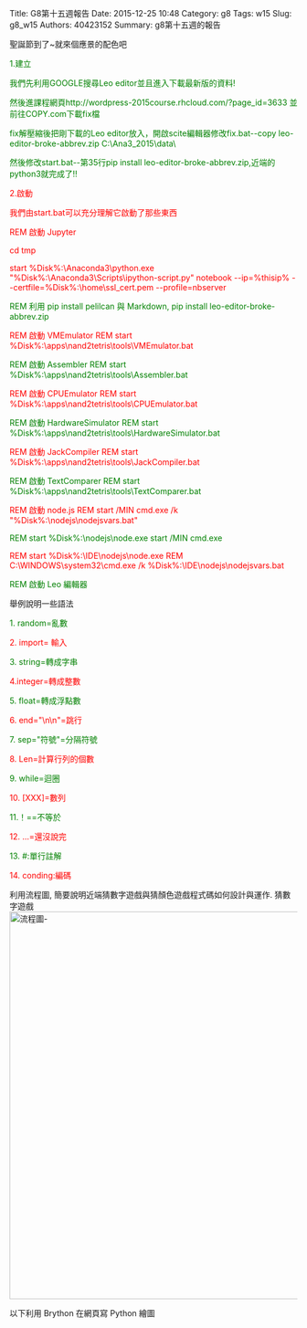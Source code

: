 Title: G8第十五週報告
Date: 2015-12-25 10:48
Category: g8
Tags: w15
Slug: g8_w15
Authors: 40423152
Summary: g8第十五週的報告

聖誕節到了~就來個應景的配色吧

<font color=green>1.建立

我們先利用GOOGLE搜尋Leo editor並且進入下載最新版的資料!

然後進課程網頁http://wordpress-2015course.rhcloud.com/?page_id=3633 並前往COPY.com下載fix檔


fix解壓縮後把剛下載的Leo editor放入，開啟scite編輯器修改fix.bat--copy leo-editor-broke-abbrev.zip C:\Ana3_2015\data\

然後修改start.bat--第35行pip install leo-editor-broke-abbrev.zip,近端的python3就完成了!!</font>

<font color=red>2.啟動

我們由start.bat可以充分理解它啟動了那些東西

REM 啟動 Jupyter

cd tmp

start %Disk%:\Anaconda3\python.exe "%Disk%:\Anaconda3\Scripts\ipython-script.py" notebook --ip=%thisip% --certfile=%Disk%:\home\ssl_cert.pem --profile=nbserver</font>

<font color=green>REM 利用 pip install pelilcan 與 Markdown,
pip install leo-editor-broke-abbrev.zip</font>

<font color=red>REM 啟動 VMEmulator
REM start %Disk%:\apps\nand2tetris\tools\VMEmulator.bat</font>

<font color=green>REM 啟動 Assembler
REM start %Disk%:\apps\nand2tetris\tools\Assembler.bat</font>

<font color=red>REM 啟動 CPUEmulator
REM start %Disk%:\apps\nand2tetris\tools\CPUEmulator.bat</font>

<font color=green>REM 啟動 HardwareSimulator
REM start %Disk%:\apps\nand2tetris\tools\HardwareSimulator.bat</font>

<font color=red>REM 啟動 JackCompiler
REM start %Disk%:\apps\nand2tetris\tools\JackCompiler.bat</font>

<font color=green>REM 啟動 TextComparer
REM start %Disk%:\apps\nand2tetris\tools\TextComparer.bat</font>

<font color=red>REM 啟動 node.js
REM start /MIN cmd.exe /k "%Disk%:\nodejs\nodejsvars.bat"</font>

<font color=green>REM start %Disk%:\nodejs\node.exe
start /MIN cmd.exe</font>

<font color=red>REM start %Disk%:\IDE\nodejs\node.exe
REM C:\WINDOWS\system32\cmd.exe /k %Disk%:\IDE\nodejs\nodejsvars.bat</font>

<font color=green>REM 啟動 Leo 編輯器</font>

舉例說明一些語法

<font color=green>1. random=亂數</font>

<font color=red>2. import= 輸入</font>

<font color=green>3. string=轉成字串</font>

<font color=red>4.integer=轉成整數</font>

<font color=green>5. float=轉成浮點數</font>

<font color=red>6. end="\n\n"=跳行</font>

<font color=green>7. sep="符號"=分隔符號</font>

<font color=red>8. Len=計算行列的個數</font>

<font color=green>9. while=迴圈</font>

<font color=red>10. [XXX]=數列</font>

<font color=green>11.！==不等於</font>

<font color=red>12. ...=還沒說完</font>

<font color=green>13. #:單行註解</font>

<font color=red>14. conding:編碼</font>

利用流程圖, 簡要說明近端猜數字遊戲與猜顏色遊戲程式碼如何設計與運作.
猜數字遊戲
<a data-flickr-embed="true"  href="https://www.flickr.com/photos/125234485@N06/23604246193/in/dateposted-public/" title="流程圖-"><img src="https://farm2.staticflickr.com/1661/23604246193_8a2cf6e4d9_b.jpg" width="750" height="679" alt="流程圖-"></a><script async src="//embedr.flickr.com/assets/client-code.js" charset="utf-8"></script>

以下利用 Brython 在網頁寫 Python 繪圖

<!-- 導入 brython.js -->

<script type="text/javascript" src="js/Brython3.2.3-20151122-082712/brython.js"></script>

<!-- 啟動 brython() -->

<script>
window.onload=function(){
brython(1);
}
</script>

<!-- 以下利用 Brython 程式執行繪圖 -->

<canvas id="plotarea" width="400" height="400"></canvas>

<script type="text/python3">
# 導入 doc
from browser import document as doc
from browser import console
import math

# 準備繪圖畫布
canvas = doc["plotarea"]
ctx = canvas.getContext("2d")

# 開始畫直線
ctx.beginPath()
ctx.lineWidth = 10
ctx.moveTo(175, 65)
ctx.lineTo(120, 120)
ctx.strokeStyle = "#ffa500"
ctx.stroke()

ctx.beginPath()
ctx.lineWidth = 10
ctx.moveTo(175, 65)
ctx.lineTo(240,120)
ctx.strokeStyle = "#00ff00"
ctx.stroke()

ctx.beginPath()
ctx.lineWidth = 10
ctx.moveTo(225, 65)
ctx.lineTo(280, 120)
ctx.strokeStyle = "#ffa500"
ctx.stroke()

ctx.beginPath()
ctx.lineWidth = 5
ctx.moveTo(280, 120)
ctx.lineTo(240,120)
ctx.strokeStyle ="#008B00"
ctx.stroke()

ctx.beginPath()
ctx.lineWidth = 5
ctx.moveTo(120,120)
ctx.lineTo(160,120)
ctx.strokeStyle = "#008B00"
ctx.stroke()

ctx.beginPath()
ctx.lineWidth = 10
ctx.moveTo(160,120)
ctx.lineTo(80,200 )
ctx.strokeStyle = "#ffa500"
ctx.stroke()

ctx.beginPath()
ctx.lineWidth = 10
ctx.moveTo(160,120)
ctx.lineTo(280,200 )
ctx.strokeStyle = "#00ff00"
ctx.stroke()

ctx.beginPath()
ctx.lineWidth = 5
ctx.moveTo(80,200)
ctx.lineTo(120, 200)
ctx.strokeStyle = "#008B00"
ctx.stroke()

ctx.beginPath()
ctx.lineWidth = 10
ctx.moveTo(120, 200)
ctx.lineTo(40,280)
ctx.strokeStyle = "#ffa500"
ctx.stroke()

ctx.beginPath()
ctx.lineWidth = 10
ctx.moveTo(120, 200)
ctx.lineTo(360,280)
ctx.strokeStyle = "#00ff00"
ctx.stroke()

ctx.beginPath()
ctx.lineWidth = 5
ctx.moveTo(40,280)
ctx.lineTo(360,280)
ctx.strokeStyle = "#008B00"
ctx.stroke()

ctx.beginPath()
ctx.lineWidth = 10
ctx.moveTo(240,120)
ctx.lineTo(320,200)
ctx.strokeStyle = "#ffa500"
ctx.stroke()

ctx.beginPath()
ctx.lineWidth = 5
ctx.moveTo(320,200)
ctx.lineTo(280,200)
ctx.strokeStyle = "#008B00"
ctx.stroke()

ctx.beginPath()
ctx.lineWidth = 10
ctx.moveTo(280,200)
ctx.lineTo(360,280)
ctx.strokeStyle = "#ffa500"
ctx.stroke()

ctx.beginPath()
ctx.lineWidth = 5
ctx.moveTo(160,280)
ctx.lineTo(160,360 )
ctx.strokeStyle = "#8B4726"
ctx.stroke()

ctx.beginPath()
ctx.lineWidth = 5
ctx.moveTo(240,280)
ctx.lineTo(240, 360)
ctx.strokeStyle = "#8B4726"
ctx.stroke()

ctx.beginPath()
ctx.lineWidth = 5
ctx.moveTo(160, 360)
ctx.lineTo(240,360 )
ctx.strokeStyle = "#8B4726"
ctx.stroke()

ctx.beginPath()
ctx.lineWidth = 5
ctx.moveTo(200,0)
ctx.lineTo(170,80)
ctx.strokeStyle = "#ff0000"
ctx.stroke()

ctx.beginPath()
ctx.lineWidth = 5
ctx.moveTo(170, 80)
ctx.lineTo(240,24 )
ctx.strokeStyle = "#ff0000"
ctx.stroke()

ctx.beginPath()
ctx.lineWidth = 5
ctx.moveTo(240,24)
ctx.lineTo(160,24 )
ctx.strokeStyle = "#ff0000"
ctx.stroke()

ctx.beginPath()
ctx.lineWidth = 5
ctx.moveTo(160,24)
ctx.lineTo(230,80 )
ctx.strokeStyle = "#ff0000"
ctx.stroke()

ctx.beginPath()
ctx.lineWidth = 5
ctx.moveTo(230,80)
ctx.lineTo(200,0 )
ctx.strokeStyle = "#ff0000"
ctx.stroke()

ctx.beginPath()
ctx.lineWidth = 5
ctx.moveTo(102,308)
ctx.lineTo(102,360 )
ctx.strokeStyle = "#7D26CD"
ctx.stroke()

ctx.beginPath()
ctx.lineWidth = 5
ctx.moveTo(102,360)
ctx.lineTo(154,360 )
ctx.strokeStyle = "#7D26CD"
ctx.stroke()

ctx.beginPath()
ctx.lineWidth = 5
ctx.moveTo(154,360)
ctx.lineTo(154,308 )
ctx.strokeStyle = "#7D26CD"
ctx.stroke()

ctx.beginPath()
ctx.lineWidth = 5
ctx.moveTo(154,308)
ctx.lineTo(102,308 )
ctx.strokeStyle = "#7D26CD"
ctx.stroke()

ctx.beginPath()
ctx.lineWidth = 5
ctx.moveTo(128,308)
ctx.lineTo(128,360 )
ctx.strokeStyle = "#7D26CD"
ctx.stroke()

ctx.beginPath()
ctx.lineWidth = 5
ctx.moveTo(102,335)
ctx.lineTo(154,335 )
ctx.strokeStyle = "#7D26CD"
ctx.stroke()

x = 100
y = 100

</script>



